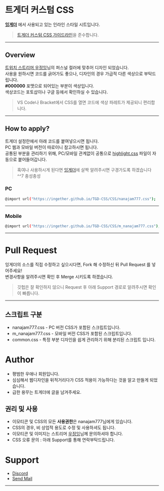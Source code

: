 # 트게더 커스텀 CSS

**[잉게더](http://tgd.kr/nanajam777)** 에서 사용되고 있는 인라인 스타일 시트입니다.   
> [트게더 커스텀 CSS 가이드라인](https://tgd.kr/7103125)을 준수합니다.
---

## Overview
[트위치 스트리머 우정잉](http://twitch.tv/nanajam777)님의 퍼스널 컬러에 맞추어 디자인 되었습니다.   
사용을 원하시면 코드를 긁어가도 좋으나, 디자인의 경우 가급적 다른 색상으로 부탁드립니다.   
**#000000** 포맷으로 되어있는 부분이 색상입니다.   
색상코드는 포토샵이나 구글 등에서 확인하실 수 있습니다.   
> VS Code나 Bracket에서 CSS를 열면 코드에 색상 파레트가 제공되니 편리합니다.   
---

## How to apply?
트게더 설정란에서 아래 코드를 붙여넣으시면 됩니다.   
PC 웹과 모바일 버전이 따로이니 참고하시면 됩니다.   
공통된 부분을 관리하기 위해, PC/모바일 관계없이 공통으로 [highlight.css]("http://ingether.github.io/TGD-CSS/CSS/common.css") 파일이 자동으로 붙어들어갑니다.
> 혹여나 사용하시게 된다면 [잉게더](http://tgd.kr/nanajam777)에 살짝 알려주시면 구경가도록 하겠습니다 ^^7 충성충성


### PC
```sh
@import url("https://ingether.github.io/TGD-CSS/CSS/nanajam777.css");
```
---

### Mobile
```sh
@import url("https://ingether.github.io/TGD-CSS/CSS/m_nanajam777.css");
```
---

# Pull Request

잉게더의 소스를 직접 수정하고 싶으시다면, Fork 해 수정하신 뒤 Pull Request 를 넣어주세요!   
변경사항을 알려주시면 확인 후 Merge 시키도록 하겠습니다.   
> 깃헙은 잘 확인하지 않으니 Request 후 아래 Support 경로로 알려주시면 확인이 빠릅니다.
---

## 스크립트 구분
* nanajam777.css - PC 버전 CSS가 포함된 스크립트입니다.
* m_nanajam777.css - 모바일 버전 CSS가 포함된 스크립트입니다.
* common.css - 특정 부분 디자인을 쉽게 관리하기 위해 분리된 스크립트 입니다.

# Author
* 평범한 우애나 회원입니다.
* 심심해서 웹디자인을 뒤적거리다가 CSS 적용이 가능하다는 것을 알고 만들게 되었습니다.
* 급한 용무는 트게더에 글을 남겨주세요.

## 권리 및 사용
* 이모티콘 및 CSS의 모든 **사용권한**은 nanajam777님에게 있습니다.
* CSS의 경우, 비 상업적 용도로 수정 및 사용하셔도 됩니다.
* 이모티콘 및 이미지는 스트리머 [우정잉](http://twitch.tv/nanaam777)님께 문의하셔야 합니다.
* CSS 오류 문의 : 아래 Support를 통해 연락부탁드립니다.

# Support
- [Discord](https://discord.gg/SQs6Taw)
- <a href="mailto:ingether@hotmail.com">Send Mail</a>
---

